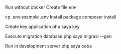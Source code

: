 Run without docker
Create file env

cp .env.example .env
Install package
composer install

Create key application
php saya key

Execute migration database
php saya migrasi --gen

Run in development server
php saya coba
